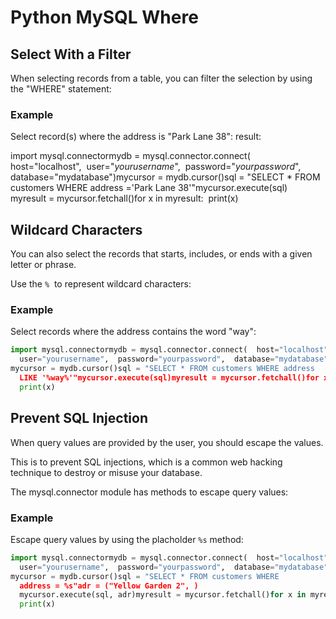 
Python MySQL Where
==================


Select With a Filter
--------------------


When selecting records from a table, you can filter the selection by using 
the "WHERE" statement:


### Example


Select record(s) where the address is "Park Lane 38":
 result:



 import mysql.connectormydb = mysql.connector.connect(  host="localhost", 
 user="*yourusername*",  password="*yourpassword*",  database="mydatabase")mycursor = 
 mydb.cursor()sql = "SELECT * FROM customers WHERE address ='Park Lane 
 38'"mycursor.execute(sql)
 myresult = mycursor.fetchall()for x in myresult:  print(x)

Wildcard Characters
-------------------


You can also select the records that starts, includes, or ends with a given letter 
or phrase.


Use the `%`  to represent wildcard 
characters:



### Example


Select records where the address contains the word "way":



```python
import mysql.connectormydb = mysql.connector.connect(  host="localhost", 
  user="yourusername",  password="yourpassword",  database="mydatabase")
mycursor = mydb.cursor()sql = "SELECT * FROM customers WHERE address 
  LIKE '%way%'"mycursor.execute(sql)myresult = mycursor.fetchall()for x in myresult:  
  print(x)
```


Prevent SQL Injection
---------------------


When query values are provided by the user, you should escape the values.


This is to prevent SQL injections, which is a common web hacking technique to 
destroy or misuse your database.


The mysql.connector module has methods to escape query values:



### Example


Escape query values by using the placholder `%s` 
method:



```python
import mysql.connectormydb = mysql.connector.connect(  host="localhost", 
  user="yourusername",  password="yourpassword",  database="mydatabase")
mycursor = mydb.cursor()sql = "SELECT * FROM customers WHERE 
  address = %s"adr = ("Yellow Garden 2", )
  mycursor.execute(sql, adr)myresult = mycursor.fetchall()for x in myresult:  
  print(x)
```


